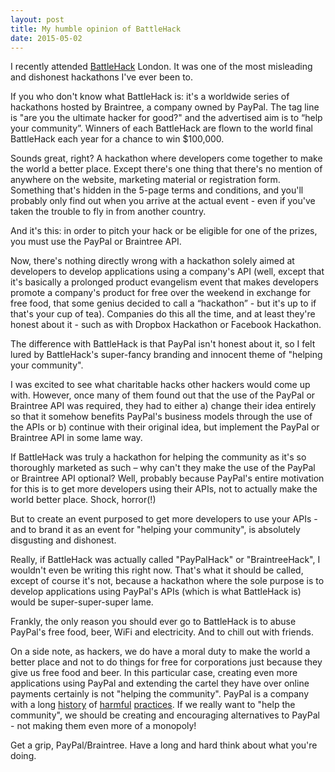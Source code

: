```yaml
---
layout: post
title: My humble opinion of BattleHack
date: 2015-05-02
---
```


I recently attended [BattleHack](https://battlehack.org/) London. It was one of the most misleading and dishonest hackathons I've
ever been to.

If you who don't know what BattleHack
is: it's a worldwide series of hackathons hosted by Braintree, a company owned by PayPal. The tag line is "are you the ultimate hacker for good?" and the advertised aim
is to “help your community”. Winners of each BattleHack are
flown to the world final BattleHack each year for a chance to win $100,000.

Sounds great, right? A hackathon where developers come together to make the
world a better place. Except there's one thing that there's no mention of
anywhere on the website, marketing material or registration form. Something
that's hidden in the 5-page terms and conditions, and you'll probably only find
out when you arrive at the actual event - even if you've taken the trouble to
fly in from another country.

And it's this: in order to pitch your hack or be eligible for one of the prizes,
you must use the PayPal or Braintree API.

Now, there's nothing directly wrong with a hackathon solely aimed at developers
to develop applications using a company's API (well, except that it's basically
a prolonged product evangelism event that makes developers promote a company's
product for free over the weekend in exchange for free food, that some genius
decided to call a “hackathon” - but it's up to if that's your cup of tea).
Companies do this all the time, and at least they're honest about it - such as
with Dropbox Hackathon or Facebook Hackathon.

The difference with BattleHack is that PayPal isn't honest about it, so I felt
lured by BattleHack's super-fancy branding and innocent theme of
"helping your community".

I was excited to see what charitable
hacks other hackers would come up with. However, once many of them found out that the use of the PayPal or Braintree API was required,
they had to either a) change their idea entirely so that it somehow benefits
PayPal's business models through the use of the APIs or b) continue with their
original idea, but implement the PayPal or Braintree API in some lame way.

If BattleHack was truly a hackathon for helping the community as it's so
thoroughly marketed as such – why can't they make the use of the PayPal or Braintree API
optional? Well, probably because PayPal's entire motivation for this is to get
more developers using their APIs, not to actually make the world better place.
Shock, horror(!)

But to create an event purposed to get more developers to use your APIs - and
to brand it as an event for "helping your community", is absolutely
disgusting and dishonest.

Really, if BattleHack was actually called "PayPalHack" or
"BraintreeHack", I wouldn't even be writing this right now. That's what it
should be called, except of course it's not, because a hackathon where the sole
purpose is to develop applications using PayPal's APIs (which is what BattleHack
is) would be super-super-super lame.

Frankly, the only reason you should ever go to BattleHack is to abuse PayPal's
free food, beer, WiFi and electricity. And to chill out with friends.

On a side note, as hackers, we do have a moral duty to make the world a better
place and not to do things for free for corporations just because they give us
free food and beer. In this particular case, creating even more applications using PayPal
and extending the cartel they have over online payments certainly is not
"helping the community". PayPal is a company with a long [history](https://stallman.org/articles/kettling-wikileaks.html) of
[harmful](http://www.paypalsucks.com/) [practices](http://money.howstuffworks.com/paypal7.htm). If we really want to "help the
community", we should be creating and encouraging alternatives to PayPal - not making them
even more of a monopoly!

Get a grip, PayPal/Braintree. Have a long and hard think about what you're doing.